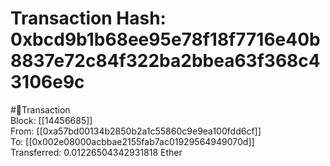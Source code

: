 
Transaction Hash: 0xbcd9b1b68ee95e78f18f7716e40b8837e72c84f322ba2bbea63f368c43106e9c
====================================================================================
  
#💸Transaction  
Block: [[14456685]]  
From: [[0xa57bd00134b2850b2a1c55860c9e9ea100fdd6cf]]  
To: [[0x002e08000acbbae2155fab7ac01929564949070d]]  
Transferred: 0.01226504342931818 Ether
